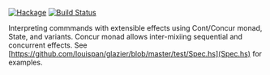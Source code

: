 [![Hackage](https://img.shields.io/hackage/v/glazier.svg)](https://hackage.haskell.org/package/glazier)
[![Build Status](https://secure.travis-ci.org/louispan/glazier.png?branch=master)](http://travis-ci.org/louispan/glazier)

Interpreting commmands with extensible effects using Cont/Concur monad, State, and variants.
Concur monad allows inter-mixiing sequential and concurrent effects.
See [https://github.com/louispan/glazier/blob/master/test/Spec.hs](Spec.hs) for examples.